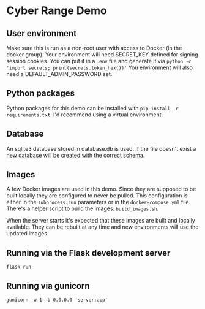 # Cyber Range Demo

## User environment

Make sure this is run as a non-root user with access to Docker (in the docker group).
Your environment will need SECRET_KEY defined for signing session cookies.
You can put it in a `.env` file and generate it via `python -c 'import secrets; print(secrets.token_hex())'`
You environment will also need a DEFAULT_ADMIN_PASSWORD set.

## Python packages

Python packages for this demo can be installed with `pip install -r requirements.txt`.
I'd recommend using a virtual environment.

## Database

An sqlite3 database stored in database.db is used.
If the file doesn't exist a new database will be created with the correct schema.

## Images

A few Docker images are used in this demo.
Since they are supposed to be built locally they are configured to never be pulled.
This configuration is either in the `subprocess.run` parameters or in the `docker-compose.yml` file.
There's a helper script to build the images: `build_images.sh`.

When the server starts it's expected that these images are built and locally available.
They can be rebuilt at any time and new environments will use the updated images.

## Running via the Flask development server

`flask run`

## Running via gunicorn

`gunicorn -w 1 -b 0.0.0.0 'server:app'`
